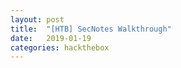 ```yaml
---
layout: post
title:  "[HTB] SecNotes Walkthrough"
date:   2019-01-19
categories: hackthebox
---
```


